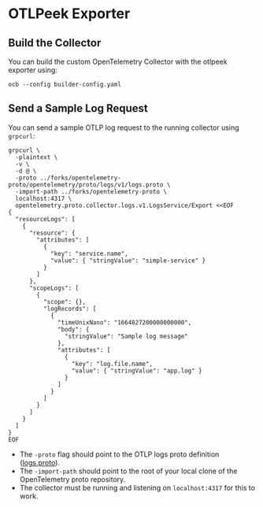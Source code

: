 # OTLPeek Exporter

## Build the Collector

You can build the custom OpenTelemetry Collector with the otlpeek exporter using:

```
ocb --config builder-config.yaml
```

## Send a Sample Log Request

You can send a sample OTLP log request to the running collector using `grpcurl`:

```
grpcurl \
  -plaintext \
  -v \
  -d @ \
  -proto ../forks/opentelemetry-proto/opentelemetry/proto/logs/v1/logs.proto \
  -import-path ../forks/opentelemetry-proto \
  localhost:4317 \
  opentelemetry.proto.collector.logs.v1.LogsService/Export <<EOF
{
  "resourceLogs": [
    {
      "resource": {
        "attributes": [
          {
            "key": "service.name",
            "value": { "stringValue": "simple-service" }
          }
        ]
      },
      "scopeLogs": [
        {
          "scope": {},
          "logRecords": [
            {
              "timeUnixNano": "1664827200000000000",
              "body": {
                "stringValue": "Sample log message"
              },
              "attributes": [
                {
                  "key": "log.file.name",
                  "value": { "stringValue": "app.log" }
                }
              ]
            }
          ]
        }
      ]
    }
  ]
}
EOF
```

- The `-proto` flag should point to the OTLP logs proto definition ([logs.proto](https://raw.githubusercontent.com/open-telemetry/opentelemetry-proto/refs/heads/main/opentelemetry/proto/logs/v1/logs.proto)).
- The `-import-path` should point to the root of your local clone of the OpenTelemetry proto repository.
- The collector must be running and listening on `localhost:4317` for this to work.